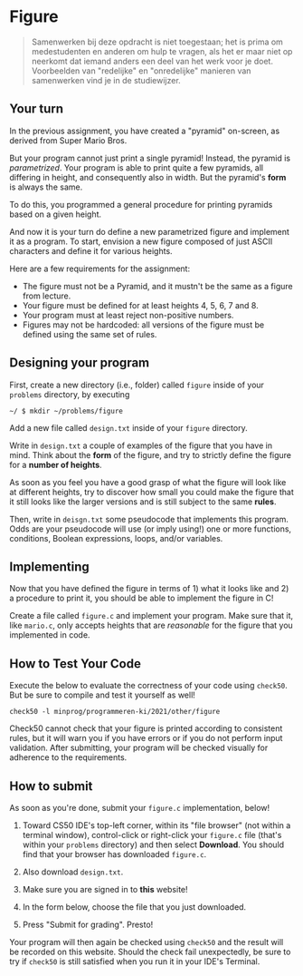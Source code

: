 # Figure

> Samenwerken bij deze opdracht is niet toegestaan; het is prima om medestudenten en anderen om hulp te vragen, als het er maar niet op neerkomt dat iemand anders een deel van het werk voor je doet. Voorbeelden van "redelijke" en "onredelijke" manieren van samenwerken vind je in de studiewijzer.


## Your turn

In the previous assignment, you have created a "pyramid" on-screen, as derived from Super Mario Bros. 

But your program cannot just print a single pyramid! Instead, the pyramid is *parametrized*. Your program is able to print quite a few pyramids, all differing in height, and consequently also in width. But the pyramid's **form** is always the same.

To do this, you programmed a general procedure for printing pyramids based on a given height.

And now it is your turn do define a new parametrized figure and implement it as a program. To start, envision a new figure composed of just ASCII characters and define it for various heights.

Here are a few requirements for the assignment:

- The figure must not be a Pyramid, and it mustn't be the same as a figure from lecture.
- Your figure must be defined for at least heights 4, 5, 6, 7 and 8.
- Your program must at least reject non-positive numbers.
- Figures may not be hardcoded: all versions of the figure must be defined using the same set of rules.


## Designing your program

First, create a new directory (i.e., folder) called `figure` inside of your `problems` directory, by executing

    ~/ $ mkdir ~/problems/figure

Add a new file called `design.txt` inside of your `figure` directory.

Write in `design.txt` a couple of examples of the figure that you have in mind. Think about the **form** of the figure, and try to strictly define the figure for a **number of heights**.

As soon as you feel you have a good grasp of what the figure will look like at different heights, try to discover how small you could make the figure that it still looks like the larger versions and is still subject to the same **rules**.

Then, write in `deisgn.txt` some pseudocode that implements this program. Odds are your pseudocode will use (or imply using!) one or more functions, conditions, Boolean expressions, loops, and/or variables.


## Implementing

Now that you have defined the figure in terms of 1) what it looks like and 2) a procedure to print it, you should be able to implement the figure in C!

Create a file called `figure.c` and implement your program. Make sure that it, like `mario.c`, only accepts heights that are *reasonable* for the figure that you implemented in code.


## How to Test Your Code

Execute the below to evaluate the correctness of your code using `check50`. But be sure to compile and test it yourself as well!

    check50 -l minprog/programmeren-ki/2021/other/figure

Check50 cannot check that your figure is printed according to consistent rules, but it will warn you if you have errors or if you do not perform input validation. After submitting, your program will be checked visually for adherence to the requirements.


## How to submit

As soon as you're done, submit your `figure.c` implementation, below! 

1. Toward CS50 IDE's top-left corner, within its "file browser" (not within a terminal window), control-click or right-click your `figure.c` file (that's within your `problems` directory) and then select **Download**. You should find that your browser has downloaded `figure.c`.

2. Also download `design.txt`.

2. Make sure you are signed in to **this** website!

3. In the form below, choose the file that you just downloaded.

4. Press "Submit for grading". Presto!

Your program will then again be checked using `check50` and the result will be recorded on this website. Should the check fail unexpectedly, be sure to try if `check50` is still satisfied when you run it in your IDE's Terminal.
